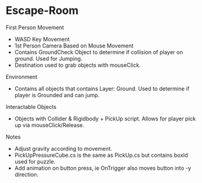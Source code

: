 # Escape-Room

First Person Movement
- WASD Key Movement
- 1st Person Camera Based on Mouse Movement
- Contains GroundCheck Object to determine if collision of player on ground. Used for Jumping.
- Destination used to grab objects with mouseClick. 

Environment
- Contains all objects that contains Layer: Ground. Used to determine if player is Grounded and can jump.

Interactable Objects
- Objects with Collider & Rigidbody + PickUp script. Allows for player pick up via mouseClick/Release.

Notes
- Adjust gravity according to movement.
- PickUpPressureCube.cs is the same as PickUp.cs but contains boxId used for puzzle.
- Add animation on button press, ie OnTrigger also moves button into -y direction.
